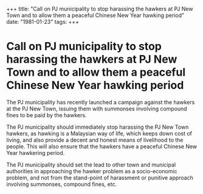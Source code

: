 +++ 
title: "Call on PJ municipality to stop harassing the hawkers at PJ New Town and to allow them a peaceful Chinese New Year hawking period"
date: "1981-01-23"
tags:
+++

# Call on PJ municipality to stop harassing the hawkers at PJ New Town and to allow them a peaceful Chinese New Year hawking period

The PJ municipality has recently launched a campaign against the hawkers at the PJ New Town, issuing them with summonses involving compound fines to be paid by the hawkers.

The PJ municipality should immediately stop harassing the PJ New Town hawkers, as hawking is a Malaysian way of life, which keeps down cost of living, and also provide a decent and honest means of livelihood to the people. This will also ensure that the hawkers have a peaceful Chinese New Year hawkering period.

The PJ municipality should set the lead to other town and municipal authorities in approaching the hawker problem as a socio-economic problem, and not from the stand-point of harassment or punitive approach involving summonses, compound fines, etc.
 
